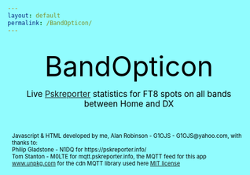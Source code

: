 ```yaml
---
layout: default
permalink: /BandOpticon/
---
```



<html>
<head><style>
:root {background-color: #91FCFE; color:black;text-align: left; font-size: 1em;}
#main_content { background-color: #DFF8FE; color:black;text-align: left; font-size: 1em;}
div {margin: 2px;  padding: 5px;}
#BO_title {text-align: center; font-size: 4em;}
#BO_subtitle {text-align: center; font-size: 1.2em;}
#credits {color:black; font-size: 0.8em;}
.detail > div {background-color: rgba(255, 255, 255, 0.8);}
.transmit {color:red; }
.receive {color:green; }
.interzone {color:blue; }
.outgoing {color:Fuchsia; }
.incoming {color:olive;}
.bandblock {display: grid; grid-template-columns: auto auto auto auto auto;}
.bandblock > div {background-color: rgba(255, 255, 255, 0.8);}
</style>
</head>

<body id="BandOpticonBody"><div>
<div id="BO_title" name="BO_title">BandOpticon</div>
<div id="BO_subtitle" name="BO_subtitle">Live <a href='https://pskreporter.info/'>Pskreporter</a> statistics for FT8 spots on all bands between Home and DX</div>
<div class="detail" id="controls" name="controls"></div>
<div class="detail" id="detail" name="detail"></div>
<div class="bandblock" id="bandblock"></div>
<div class="detail" id="credits" name="credits">
  Javascript & HTML developed by me, Alan Robinson - G1OJS - G1OJS@yahoo.com, with thanks to:<BR>
  Philip Gladstone - N1DQ for https://pskreporter.info/<br>
  Tom Stanton - M0LTE for mqtt.pskreporter.info, the MQTT feed for this app<br>
  <a href='https://www.unpkg.com/browse/mqtt@5.10.1/README.md'>www.unpkg.com</a> 
  for the cdn MQTT library used here <a href='https://www.unpkg.com/browse/mqtt@5.10.1/LICENSE.md'>MIT license</a>
</div>
</div></body>

<!--Get the library for MQTT functions -->
<script src="https://unpkg.com/mqtt/dist/mqtt.min.js"></script>

<script>
  function updateDetails(newWant){
  // this is clunky and risks not being defned if loading order differs?
    if(!(typeof newWant==='undefined')) {
       if(newWant>0) {detailWanted=newWant} else {detailWanted="Layout"}
    };
    if(detailWanted=="Layout"){
      detail.innerHTML="<div>Band box layout:<br><strong>Band</strong><br> \
         Spots: number of spots "+
         "<span class='interzone'> Home &#8680 Home /</span>"+
         "<span class='outgoing'> Home &#8680 DX /</span>"+
         "<span class='incoming'> DX &#8680 Home</span><br>"+
         "<span class='transmit'>Tx Calls: number of unique calls in 'Home' received by anyone</span><br> \
         <span class='receive'>Rx Calls: number of unique calls in 'Home' receiving anyone</span></div>"
    } else {
      showBandActiveCallsInDetails(detailWanted);
    }
  }

  function updateControls(){
    var now = new Date;
    var utc_timestamp = now.getUTCDate()+"/"+now.getUTCMonth()+"/"+now.getUTCFullYear()+" "
       +("0"+now.getUTCHours()).substr(-2)+":"
       +("0"+now.getUTCMinutes()).substr(-2)+":"
       +("0"+now.getUTCSeconds()).substr(-2)+" UTC";
    var runningmins=Math.trunc(((now-tStart)/1000) / 60);
    controls.innerHTML="<div><strong>"+utc_timestamp+"</strong> (running for "+runningmins+" minutes)"+
       "<br>Home = DXCCs "+DXCCs+" <a href='#controls' onclick='editDXCCs();'>edit</a><br>"+
       "Spots purged when older than "+purgeMinutes+" minutes"
  }

  // Define the DXCCs and Bands of interest
  //localStorage.removeItem('DXCCs')
  if(localStorage.getItem('DXCCs')){
    var DXCCs=JSON.parse(localStorage.getItem('DXCCs'));
  } else {
    var DXCCs=[223,114,265,122,279,106,294];
    localStorage.setItem('DXCCs', JSON.stringify(DXCCs));
  }

  const Bands=["160m","80m","60m","40m","30m","20m","17m","15m","12m","10m","6m","4m","2m","70cm","23cm"];
  const refreshSeconds=2;
  const purgeMinutes=5;
  let detailWanted="Layout";
  let spots=[];
  let tWrite=Date.now();
  let tStart=Date.now();
  updateDetails();
  updateControls();

  function editDXCCs(){
    var resp=prompt("Enter DXCCs",DXCCs);
    var regex=/^(([0-9]+)(,(?=[0-9]))?)+$/;
    if (regex.test(resp)) {
      DXCCs=resp;
      updateControls();
      localStorage.setItem('DXCCs', DXCCs);
      spots=[];
      tWrite=0; //forces an onmessage screen update
    } else {
      alert("DXCC list must be comma-separated integers");
    }
  }

// Add in the boxes for all bands, and inside them the required outputs with IDs
var toAdd = document.createDocumentFragment();
for(var i=0; i < Bands.length; i++){
   var newDiv = document.createElement('div');
   newDiv.id = Bands[i];     
   newDiv.innerHTML="<strong>"+Bands[i]+"</strong> \
     <a href='#controls' onclick='updateDetails("+i+");'> details</a><br> \
     <output id='"+Bands[i]+"spots'></output><br> \
     <output id='"+Bands[i]+"calls'></output>";
   toAdd.appendChild(newDiv);
}
document.getElementById('bandblock').appendChild(toAdd);

  // Connect to Pskreporter and subscribe on connect
  const client=mqtt.connect("wss://mqtt.pskreporter.info:1886");
  client.onSuccess=client.subscribe('pskr/filter/v2/+/FT8/+/+/+/+/+/#');
  client.on("message", (filter,message) => {onMessage(message.toString());}  );

  function onMessage(message){    
    if ( (Date.now()-tWrite)/1000 > refreshSeconds ){
    	tWrite=Date.now();
      purgeSpots();
      writeBandSpotStats();
      writeBandActiveCallStats();
      updateDetails();
      updateControls();
    }
    b=getVal("b",message); //ignore nessages for bands we aren't set up to watch
    if(!Bands.includes(b)) {return;}
    
    sa=parseInt(getVal("sa",message));
    if(DXCCs.includes(sa)){addSpot(message); return;}
    ra=parseInt(getVal("ra",message));
    if(DXCCs.includes(ra)){addSpot(message);}
  }
  
  function purgeSpots(){
    var del=[];
    for (let iSpot=0; iSpot < spots.length; iSpot++) {
      var spot=spots[iSpot];
      var tSpot=spot[1];
      if((Date.now()/1000-tSpot)/60 > purgeMinutes) {del.push(iSpot)}
    }
    for (let iSpot=0; iSpot <del.length;iSpot++){spots.splice(del[iSpot],1)}
  }
  
  function addSpot(message){
    band=getVal("b",message);
    senderDXCC=parseInt(getVal("sa",message));
    receiverDXCC=parseInt(getVal("ra",message));
    senderCall=getVal("sc",message);
    receiverCall=getVal("rc",message);
    tSpot=parseInt(getVal("t",message));
    spots.push([band,tSpot,senderCall,receiverCall,senderDXCC,receiverDXCC]);
  }
  
  function writeBandSpotStats(){
    var bandStats = [];
    for(let i = 0; i < Bands.length; i++) {
        bandStats[i]=[];
        bandStats[i][0]=0;
        bandStats[i][1]=0;
        bandStats[i][2]=0;
    }
    for (let iSpot=0; iSpot < spots.length; iSpot++) {
      var spot=spots[iSpot];
      var dircode=0;    // dircode is 0=H->H, 1=DX->H, 2=H->DX, 3=DX-DX
      if(!DXCCs.includes(spots[iSpot][4])) {dircode+=1};
      if(!DXCCs.includes(spots[iSpot][5])) {dircode+=2};
      iBand=Bands.indexOf(spot[0]);
      if(dircode>2 || iBand==-1){
         console.log("Bad spot "+spot);
      } else {
         bandStats[iBand][dircode]+=1;
      }
    }
    for (let iBand=0; iBand < Bands.length; iBand++) {
      var snum=bandStats[iBand];
      document.getElementById(Bands[iBand]+"spots").innerHTML=
        "Spots "+snum[0]
        +"/<span class='outgoing'>"+snum[2]
        +"</span>/<span class='incoming'>"+snum[1]
        +"</span>";
    }
  }
  
   function writeBandActiveCallStats(){
  //spots array 0=band,1=tSpot,2=senderCall,3=receiverCall,4=senderDXCC,5=receiverDXCC
     for (iBand=0; iBand<Bands.length; iBand++){
  //note that this sub could be written with integer counters now as it was going to do other things but now isn't
       var active_tx=new Set;
       var active_rx=new Set;
       for (let iSpot=1; iSpot < spots.length; iSpot++) {
         var spot=spots[iSpot];
         if(spot[0]==Bands[iBand]){
           if(DXCCs.includes(spot[4])) {active_tx.add(spot[2])};
           if(DXCCs.includes(spot[5])) {active_rx.add(spot[3])};
         }
       }
       document.getElementById(Bands[iBand]+"calls").innerHTML=
         "<span class='transmit'>Tx Calls "+active_tx.size+"</span><br>"+
         "<span class='receive'>"+"Rx Calls "+active_rx.size+"</span>";
     }
   }
    
  function showBandActiveCallsInDetails(iBand){

    var active_tx=new Set;
    var active_rx=new Set;
    var DXCC_reached=new Set;
    var DXCC_spotted=new Set;
    for (let iSpot=1; iSpot < spots.length; iSpot++) {
      var spot=spots[iSpot];
 //spots array 0=band,1=tSpot,2=senderCall,3=receiverCall,4=senderDXCC,5=receiverDXCC
      if(spot[0]==Bands[iBand]){
        if(DXCCs.includes(spot[4])) {
           active_tx.add(spot[2]);
           DXCC_reached.add(spot[5]);
        }
        if(DXCCs.includes(spot[5])) {
           active_rx.add(spot[3]);
           DXCC_spotted.add(spot[4]);
        }
      }
    }
    detail.innerHTML="<div>"+ 
       "<strong>"+Bands[iBand]+"</strong><br>"+ 
       "<a href='#controls' onclick='updateDetails(-1);'> show layout</a><br>" +
       "<p class='transmit'><strong>Tx calls:</strong> "+Array.from(active_tx).join(' ')+"<br>"+
       "<strong>DXCC reached:</strong> "+Array.from(DXCC_reached).join(' ')+"<br></p>"+
       "<p class='receive'><strong>Rx calls:</strong> "+Array.from(active_rx).join(' ')+"<br>"+
       "<strong>DXCC spotted:</strong> "+Array.from(DXCC_spotted).join(' ')+"<br></p>"+
       "</div>";
  }
  
  function getVal(key,message){
    var iVal=message.indexOf('"'+key+'":');
    var iColon=message.indexOf(':',iVal);
    var iComma=message.indexOf(",",iColon);
    var val=message.slice(iColon+1,iComma).replace(/"/g, '');
    return val;
  }
 

</script>


</html>





































































